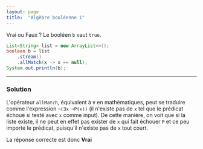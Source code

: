 ```yaml
---
layout: page
title:  "Algèbre booléenne 1"
---
```


Vrai ou Faux ? Le booléen `b` vaut `true`.

```java
List<String> list = new ArrayList<>();
boolean b = list
    .stream()
    .allMatch(x -> x == null);
System.out.println(b);
```

***

### Solution


L'opérateur `allMatch`, équivalent à `∀` en mathématiques, peut se traduire comme l'expression `¬(∃x ¬P(x))` (il n'existe pas de `x` tel que le prédicat échoue si testé avec `x` comme input). De cette manière, on voit que si la liste existe, il ne peut en effet pas exister de `x` qui fait échouer `P` et ce peu importe le prédicat, puisqu'il n'existe pas de `x` tout court. 

La réponse correcte est donc **Vrai**